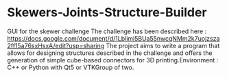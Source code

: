 # Skewers-Joints-Structure-Builder
GUI for the skewer challenge
The challenge has been described here : https://docs.google.com/document/d/1Lblimi5BUa55nwcqNMm2k7uojzsza2ff15a76sxHsxA/edit?usp=sharing
The project aims to write a program that allows for designing structures described in the challenge and offers the generation of simple cube-based connectors for 3D printing.Environment : C++ or Python with Qt5 or VTKGroup of two.
